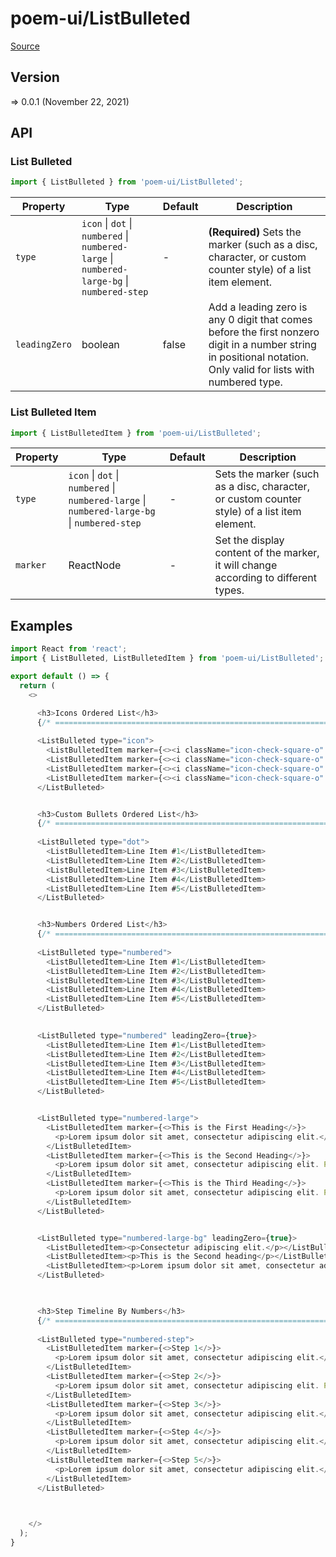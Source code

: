 # poem-ui/ListBulleted

[Source](https://github.com/xizon/poem-ui/tree/main/src/ListBulleted)

## Version

=> 0.0.1 (November 22, 2021)

## API

### List Bulleted
```js
import { ListBulleted } from 'poem-ui/ListBulleted';
```
| Property | Type | Default | Description |
| --- | --- | --- | --- |
| `type` | `icon` \| `dot` \| `numbered` \| `numbered-large` \| `numbered-large-bg` \| `numbered-step` | - | <strong>(Required)</strong> Sets the marker (such as a disc, character, or custom counter style) of a list item element. |
| `leadingZero` | boolean  | false | Add a leading zero is any 0 digit that comes before the first nonzero digit in a number string in positional notation. Only valid for lists with numbered type. |


### List Bulleted Item
```js
import { ListBulletedItem } from 'poem-ui/ListBulleted';
```
| Property | Type | Default | Description |
| --- | --- | --- | --- |
| `type` | `icon` \| `dot` \| `numbered` \| `numbered-large` \| `numbered-large-bg` \| `numbered-step`  | - | Sets the marker (such as a disc, character, or custom counter style) of a list item element. |
| `marker` | ReactNode | - | Set the display content of the marker, it will change according to different types. |


## Examples

```js
import React from 'react';
import { ListBulleted, ListBulletedItem } from 'poem-ui/ListBulleted';

export default () => {
  return (
    <>

      <h3>Icons Ordered List</h3>
      {/* ================================================================== */}
      
      <ListBulleted type="icon">
        <ListBulletedItem marker={<><i className="icon-check-square-o" aria-hidden="true"></i></>}>Here's bullet point number one</ListBulletedItem>
        <ListBulletedItem marker={<><i className="icon-check-square-o" aria-hidden="true"></i></>}>Now for the second point</ListBulletedItem>
        <ListBulletedItem marker={<><i className="icon-check-square-o" aria-hidden="true"></i></>}>You guessed it, here comes the third</ListBulletedItem>
        <ListBulletedItem marker={<><i className="icon-check-square-o" aria-hidden="true"></i></>}>A fourth bullet point just to be safe</ListBulletedItem>		
      </ListBulleted>


      <h3>Custom Bullets Ordered List</h3>
      {/* ================================================================== */}
      
      <ListBulleted type="dot">
        <ListBulletedItem>Line Item #1</ListBulletedItem>
        <ListBulletedItem>Line Item #2</ListBulletedItem>
        <ListBulletedItem>Line Item #3</ListBulletedItem>
        <ListBulletedItem>Line Item #4</ListBulletedItem>
        <ListBulletedItem>Line Item #5</ListBulletedItem>
      </ListBulleted>


      <h3>Numbers Ordered List</h3>
      {/* ================================================================== */}
      
      <ListBulleted type="numbered">
        <ListBulletedItem>Line Item #1</ListBulletedItem>
        <ListBulletedItem>Line Item #2</ListBulletedItem>
        <ListBulletedItem>Line Item #3</ListBulletedItem>
        <ListBulletedItem>Line Item #4</ListBulletedItem>
        <ListBulletedItem>Line Item #5</ListBulletedItem>
      </ListBulleted>

    
      <ListBulleted type="numbered" leadingZero={true}>
        <ListBulletedItem>Line Item #1</ListBulletedItem>
        <ListBulletedItem>Line Item #2</ListBulletedItem>
        <ListBulletedItem>Line Item #3</ListBulletedItem>
        <ListBulletedItem>Line Item #4</ListBulletedItem>
        <ListBulletedItem>Line Item #5</ListBulletedItem>
      </ListBulleted>


      <ListBulleted type="numbered-large">
        <ListBulletedItem marker={<>This is the First Heading</>}>
          <p>Lorem ipsum dolor sit amet, consectetur adipiscing elit.</p>
        </ListBulletedItem>
        <ListBulletedItem marker={<>This is the Second Heading</>}>
          <p>Lorem ipsum dolor sit amet, consectetur adipiscing elit. Pellentesque pellentesque tortor non erat sodales, in tristique dui convallis.</p>
        </ListBulletedItem>
        <ListBulletedItem marker={<>This is the Third Heading</>}>
          <p>Lorem ipsum dolor sit amet, consectetur adipiscing elit. Pellentesque pellentesque tortor non erat sodales, in tristique dui convallis. Mauris sed mi nulla. Interdum et malesuada fames ac ante ipsum primis in faucibus.</p>
        </ListBulletedItem>
      </ListBulleted>


      <ListBulleted type="numbered-large-bg" leadingZero={true}>
        <ListBulletedItem><p>Consectetur adipiscing elit.</p></ListBulletedItem>
        <ListBulletedItem><p>This is the Second heading</p></ListBulletedItem>
        <ListBulletedItem><p>Lorem ipsum dolor sit amet, consectetur adipiscing elit.</p></ListBulletedItem>
      </ListBulleted>
      


      <h3>Step Timeline By Numbers</h3>
      {/* ================================================================== */}
      
      <ListBulleted type="numbered-step">
        <ListBulletedItem marker={<>Step 1</>}>
          <p>Lorem ipsum dolor sit amet, consectetur adipiscing elit.</p>
        </ListBulletedItem>
        <ListBulletedItem marker={<>Step 2</>}>
          <p>Lorem ipsum dolor sit amet, consectetur adipiscing elit. Pellentesque pellentesque tortor non erat sodales, in tristique dui convallis. Mauris sed mi nulla. Interdum et malesuada fames ac ante ipsum primis in faucibus.</p>
        </ListBulletedItem>
        <ListBulletedItem marker={<>Step 3</>}>
          <p>Lorem ipsum dolor sit amet, consectetur adipiscing elit.</p>
        </ListBulletedItem>
        <ListBulletedItem marker={<>Step 4</>}>
          <p>Lorem ipsum dolor sit amet, consectetur adipiscing elit.</p>
        </ListBulletedItem>
        <ListBulletedItem marker={<>Step 5</>}>
          <p>Lorem ipsum dolor sit amet, consectetur adipiscing elit.</p>
        </ListBulletedItem>
      </ListBulleted>

						

    </>
  );
}

```